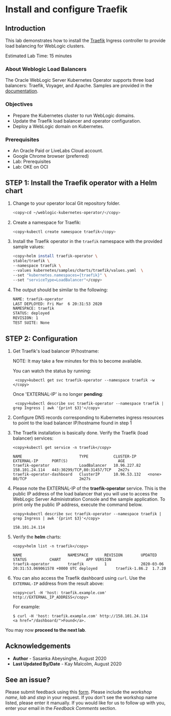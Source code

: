 
# Install and configure Traefik  ###


## Introduction
This lab demonstrates how to install the [Traefik](https://traefik.io/) Ingress controller to provide load balancing for WebLogic clusters.

Estimated Lab Time: 15 minutes

### About Weblogic Load Balancers

The Oracle WebLogic Server Kubernetes Operator supports three load balancers: Traefik, Voyager, and Apache. Samples are provided in the [documentation](https://github.com/oracle/weblogic-kubernetes-operator/blob/v2.5.0/kubernetes/samples/charts/README.md).

### Objectives
- Prepare the Kubernetes cluster to run WebLogic domains.
- Update the Traefik load balancer and operator configuration.
- Deploy a WebLogic domain on Kubernetes.
  
### Prerequisites

* An Oracle Paid or LiveLabs Cloud account.
* Google Chrome browser (preferred)
* Lab: Prerequisites
* Lab: OKE on OCI


## **STEP 1**: Install the Traefik operator with a Helm chart  
1. Change to your operator local Git repository folder.
   ```bash
   <copy>cd ~/weblogic-kubernetes-operator/</copy>
   ```
2. Create a namespace for Traefik:
   ```bash
   <copy>kubectl create namespace traefik</copy>
   ```
3. Install the Traefik operator in the `traefik` namespace with the provided sample values:
   ```bash
   <copy>helm install traefik-operator \
   stable/traefik \
   --namespace traefik \
   --values kubernetes/samples/charts/traefik/values.yaml  \
   --set "kubernetes.namespaces={traefik}" \
   --set "serviceType=LoadBalancer"</copy>
   ```

4. The output should be similar to the following:
   ```bash
   NAME: traefik-operator
   LAST DEPLOYED: Fri Mar  6 20:31:53 2020
   NAMESPACE: traefik
   STATUS: deployed
   REVISION: 1
   TEST SUITE: None
   ```

## **STEP 2**: Configuration
1. Get Traefik's load balancer IP/hostname:

     NOTE: It may take a few minutes for this to become available.

     You can watch the status by running:

        
        <copy>kubectl get svc traefik-operator --namespace traefik -w </copy>
        

     Once 'EXTERNAL-IP' is no longer **pending**:

        <copy>kubectl describe svc traefik-operator --namespace traefik | grep Ingress | awk '{print $3}'</copy>

2. Configure DNS records corresponding to Kubernetes ingress resources to point to the load balancer IP/hostname found in step 1


3. The Traefik installation is basically done. Verify the Traefik (load balancer) services:
      ```
      <copy>kubectl get service -n traefik</copy>
      ```
      ```
      NAME                         TYPE           CLUSTER-IP     EXTERNAL-IP      PORT(S)                      AGE
      traefik-operator             LoadBalancer   10.96.227.82   158.101.24.114   443:30299/TCP,80:31457/TCP   2m27s
      traefik-operator-dashboard   ClusterIP      10.96.53.132   <none>           80/TCP                       2m27s
      ```
4. Please note the EXTERNAL-IP of the **traefik-operator** service. This is the public IP address of the load balancer that you will use to access the WebLogic Server Administration Console and the sample application. To print only the public IP address, execute the command below.
   
   ```
   <copy>kubectl describe svc traefik-operator --namespace traefik | grep Ingress | awk '{print $3}'</copy>
   ```

   ```
   158.101.24.114
   ```

5. Verify the **helm** charts:
   ```
   <copy>helm list -n traefik</copy>
   ```
   ```
   NAME                    NAMESPACE       REVISION        UPDATED                                 STATUS          CHART           APP VERSION
   traefik-operator        traefik         1               2020-03-06 20:31:53.069061578 +0000 UTC deployed        traefik-1.86.2  1.7.20  
   ```
6. You can also access the Traefik dashboard using `curl`. Use the `EXTERNAL-IP` address from the result above:
   ```
   <copy>curl -H 'host: traefik.example.com' http://EXTERNAL_IP_ADDRESS</copy>
   ```

   For example:
   ```
   $ curl -H 'host: traefik.example.com' http://158.101.24.114
   <a href="/dashboard/">Found</a>.
   ```

You may now **proceed to the next lab**.

## Acknowledgements
* **Author** - Sasanka Abeysinghe, August 2020
* **Last Updated By/Date** - Kay Malcolm, August 2020

## See an issue?
Please submit feedback using this [form](https://apexapps.oracle.com/pls/apex/f?p=133:1:::::P1_FEEDBACK:1). Please include the *workshop name*, *lab* and *step* in your request.  If you don't see the workshop name listed, please enter it manually. If you would like for us to follow up with you, enter your email in the *Feedback Comments* section.